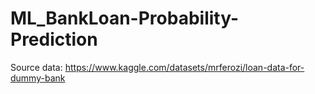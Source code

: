 # ML_BankLoan-Probability-Prediction
Source data: https://www.kaggle.com/datasets/mrferozi/loan-data-for-dummy-bank
